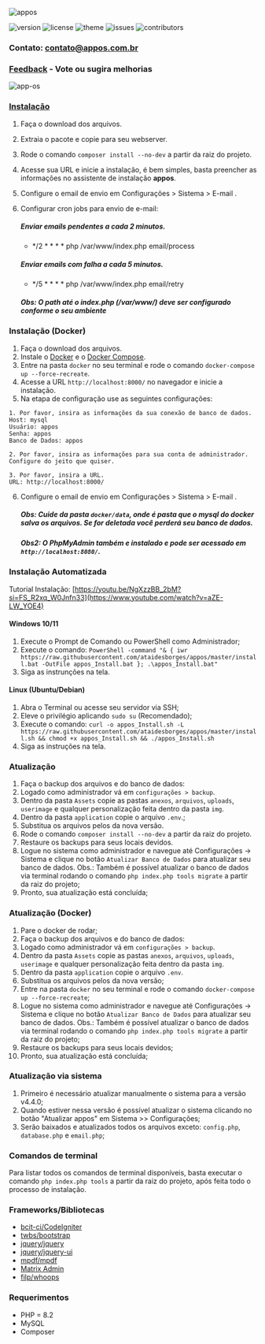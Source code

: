 
![appos](https://raw.githubusercontent.com/ataides/appos/master/assets/img/logo.png)

![version](https://img.shields.io/badge/version-4.47.0-blue.svg?longCache=true&style=flat-square)
![license](https://img.shields.io/badge/license-MIT-green.svg?longCache=true&style=flat-square)
![theme](https://img.shields.io/badge/theme-Matrix--Admin-lightgrey.svg?longCache=true&style=flat-square)
![issues](https://img.shields.io/github/issues/ataides/appos.svg?longCache=true&style=flat-square)
![contributors](https://img.shields.io/github/contributors/ataides/appos.svg?longCache=true&style=flat-square)

### Contato: contato@appos.com.br
### [Feedback](https://github.com/ataides/appos/discussions) - Vote ou sugira melhorias

![app-os](https://raw.githubusercontent.com/ataides/appos/master/docs/dashboard.png)

### [Instalação](Instalacao_xampp_windows.md)

1. Faça o download dos arquivos.
2. Extraia o pacote e copie para seu webserver.
3. Rode o comando `composer install --no-dev` a partir da raiz do projeto.
4. Acesse sua URL e inicie a instalação, é bem simples, basta preencher as informações no assistente de instalação **appos**.
5. Configure o email de envio em Configurações > Sistema > E-mail .
6. Configurar cron jobs para envio de e-mail:
    ##### Enviar emails pendentes a cada 2 minutos.
    - */2 * * * * php /var/www/index.php email/process
    ##### Enviar emails com falha a cada 5 minutos.
    - */5 * * * * php /var/www/index.php email/retry

    ##### Obs: O path até o index.php (/var/www/) deve ser configurado conforme o seu ambiente


### Instalação (Docker)

1. Faça o download dos arquivos.
2. Instale o [Docker](https://docs.docker.com/install/) e o [Docker Compose](https://docs.docker.com/compose/install/).
3. Entre na pasta `docker` no seu terminal e rode o comando `docker-compose up --force-recreate`.
4. Acesse a URL `http://localhost:8000/` no navegador e inicie a instalação.
5. Na etapa de configuração use as seguintes configurações:
```
1. Por favor, insira as informações da sua conexão de banco de dados.
Host: mysql
Usuário: appos
Senha: appos
Banco de Dados: appos

2. Por favor, insira as informações para sua conta de administrador.
Configure do jeito que quiser.

3. Por favor, insira a URL.
URL: http://localhost:8000/
```
6. Configure o email de envio em Configurações > Sistema > E-mail .

    ##### Obs: Cuide da pasta `docker/data`, onde é pasta que o mysql do docker salva os arquivos. Se for deletada você perderá seu banco de dados.
    ##### Obs2: O PhpMyAdmin também e instalado e pode ser acessado em `http://localhost:8080/`.

### Instalação Automatizada
Tutorial Instalação: [https://youtu.be/NgXzzBB_2bM?si=FS_R2xq_W0Jnfn33](https://www.youtube.com/watch?v=aZE-LW_YOE4)
#### Windows 10/11
1. Execute o Prompt de Comando ou PowerShell como Administrador;
2. Execute o comando: `PowerShell -command "& { iwr https://raw.githubusercontent.com/ataidesborges/appos/master/install.bat -OutFile appos_Install.bat }; .\appos_Install.bat"`
3. Siga as instrunções na tela.

#### Linux (Ubuntu/Debian)
1. Abra o Terminal ou acesse seu servidor via SSH;
2. Eleve o privilégio aplicando `sudo su` (Recomendado);
3. Execute o comando: `curl -o appos_Install.sh -L https://raw.githubusercontent.com/ataidesborges/appos/master/install.sh && chmod +x appos_Install.sh && ./appos_Install.sh`
4. Siga as instruções na tela.

### Atualização

1. Faça o backup dos arquivos e do banco de dados:
2. Logado como administrador vá em `configurações > backup`.
3. Dentro da pasta `Assets` copie as pastas `anexos`, `arquivos`, `uploads`, `userimage` e qualquer personalização feita dentro da pasta `img`.
4. Dentro da pasta `application` copie o arquivo `.env`.;
5. Substitua os arquivos pelos da nova versão.
6. Rode o comando `composer install --no-dev` a partir da raiz do projeto.
7. Restaure os backups para seus locais devidos.
8. Logue no sistema como administrador e navegue até Configurações -> Sistema e clique no botão `Atualizar Banco de Dados` para atualizar seu banco de dados.
    Obs.: Também é possível atualizar o banco de dados via terminal rodando o comando `php index.php tools migrate` a partir da raiz do projeto;
9. Pronto, sua atualização está concluída;

### Atualização (Docker)

1. Pare o docker de rodar;
2. Faça o backup dos arquivos e do banco de dados:
3. Logado como administrador vá em `configurações > backup`.
4. Dentro da pasta `Assets` copie as pastas `anexos`, `arquivos`, `uploads`, `userimage` e qualquer personalização feita dentro da pasta `img`.
5. Dentro da pasta `application` copie o arquivo `.env`.
6. Substitua os arquivos pelos da nova versão;
7. Entre na pasta `docker` no seu terminal e rode o comando `docker-compose up --force-recreate`;
8. Logue no sistema como administrador e navegue até Configurações -> Sistema e clique no botão `Atualizar Banco de Dados` para atualizar seu banco de dados.
    Obs.: Também é possível atualizar o banco de dados via terminal rodando o comando `php index.php tools migrate` a partir da raiz do projeto;
9. Restaure os backups para seus locais devidos;
10. Pronto, sua atualização está concluída;

### Atualização via sistema

1. Primeiro é necessário atualizar manualmente o sistema para a versão v4.4.0;
2. Quando estiver nessa versão é possível atualizar o sistema clicando no botão "Atualizar appos" em Sistema >> Configurações;
3. Serão baixados e atualizados todos os arquivos exceto: `config.php`, `database.php` e `email.php`;

### Comandos de terminal

Para listar todos os comandos de terminal disponíveis, basta executar o comando `php index.php tools` a partir da raiz do projeto, após feita todo o processo de instalação.


### Frameworks/Bibliotecas
* [bcit-ci/CodeIgniter](https://github.com/bcit-ci/CodeIgniter)
* [twbs/bootstrap](https://github.com/twbs/bootstrap)
* [jquery/jquery](https://github.com/jquery/jquery)
* [jquery/jquery-ui](https://github.com/jquery/jquery-ui)
* [mpdf/mpdf](https://github.com/mpdf/mpdf)
* [Matrix Admin](http://wrappixel.com/demos/free-admin-templates/matrix-admin/index.html)
* [filp/whoops](https://github.com/filp/whoops)

### Requerimentos
* PHP = 8.2
* MySQL
* Composer
